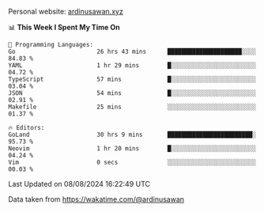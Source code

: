Personal website: [ardinusawan.xyz](https://ardinusawan.xyz)

<!--START_SECTION:waka-->
📊 **This Week I Spent My Time On** 

```text
💬 Programming Languages: 
Go                       26 hrs 43 mins      █████████████████████░░░░   84.83 % 
YAML                     1 hr 29 mins        █░░░░░░░░░░░░░░░░░░░░░░░░   04.72 % 
TypeScript               57 mins             █░░░░░░░░░░░░░░░░░░░░░░░░   03.04 % 
JSON                     54 mins             █░░░░░░░░░░░░░░░░░░░░░░░░   02.91 % 
Makefile                 25 mins             ░░░░░░░░░░░░░░░░░░░░░░░░░   01.37 % 

🔥 Editors: 
GoLand                   30 hrs 9 mins       ████████████████████████░   95.73 % 
Neovim                   1 hr 20 mins        █░░░░░░░░░░░░░░░░░░░░░░░░   04.24 % 
Vim                      0 secs              ░░░░░░░░░░░░░░░░░░░░░░░░░   00.03 % 
```


 Last Updated on 08/08/2024 16:22:49 UTC
<!--END_SECTION:waka-->
Data taken from https://wakatime.com/@ardinusawan

